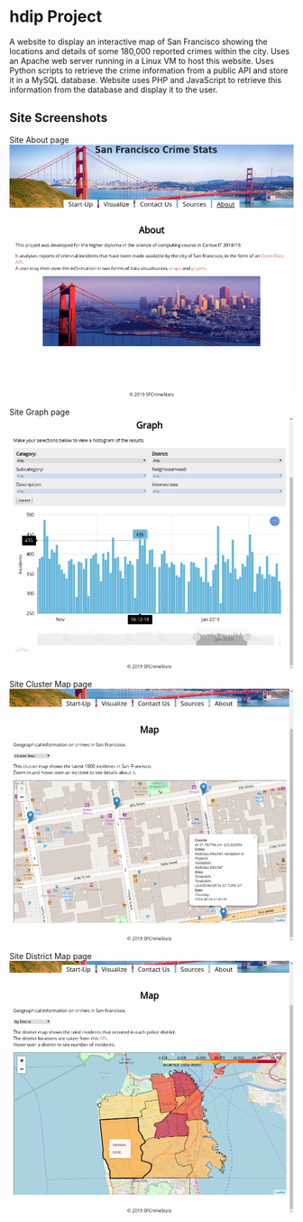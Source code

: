 # hdip Project

A website to display an interactive map of San Francisco showing the locations and details of some 180,000 reported crimes within the city. 
Uses an Apache web server running in a Linux VM to host this website. 
Uses Python scripts to retrieve the crime information from a public API and store it in a MySQL database. 
Website uses PHP and JavaScript to retrieve this information from the database and display it to the user. 


## Site Screenshots

Site About page
![About](/imgs/about.png)

Site Graph page
![Graph](/imgs/graph.png)

Site Cluster Map page
![Cluster Map](/imgs/clustermap.png)

Site District Map page
![District Map](/imgs/distrmap.png)
